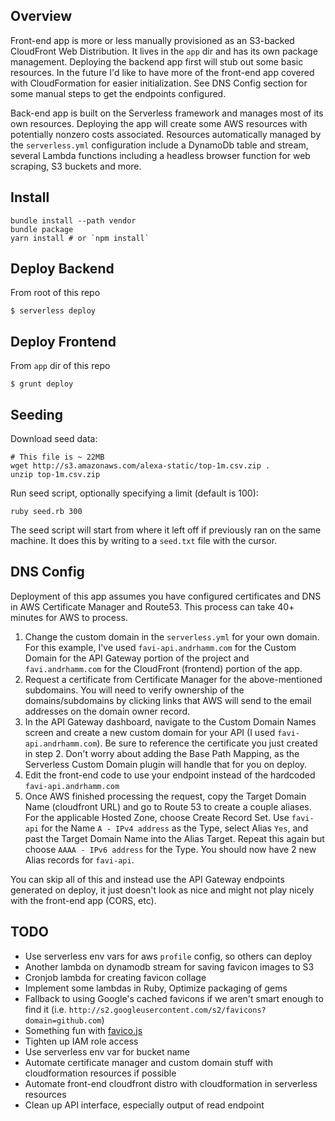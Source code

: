 ## Overview

Front-end app is more or less manually provisioned as an S3-backed CloudFront Web Distribution. It lives in the `app` dir and has its own package management. Deploying the backend app first will stub out some basic resources. In the future I'd like to have more of the front-end app covered with CloudFormation for easier initialization. See DNS Config section for some manual steps to get the endpoints configured.

Back-end app is built on the Serverless framework and manages most of its own resources. Deploying the app will create some AWS resources with potentially nonzero costs associated. Resources automatically managed by the `serverless.yml` configuration include a DynamoDb table and stream, several Lambda functions including a headless browser function for web scraping, S3 buckets and more.

## Install

```
bundle install --path vendor
bundle package
yarn install # or `npm install`
```

## Deploy Backend

From root of this repo

```
$ serverless deploy
```

## Deploy Frontend

From `app` dir of this repo

```
$ grunt deploy
```

## Seeding

Download seed data:

```
# This file is ~ 22MB
wget http://s3.amazonaws.com/alexa-static/top-1m.csv.zip .
unzip top-1m.csv.zip
```

Run seed script, optionally specifying a limit (default is 100):

```
ruby seed.rb 300
```

The seed script will start from where it left off if previously ran on the same machine. It does this by writing to a `seed.txt` file with the cursor.

## DNS Config

Deployment of this app assumes you have configured certificates and DNS in AWS Certificate Manager and Route53. This process can take 40+ minutes for AWS to process.

1. Change the custom domain in the `serverless.yml` for your own domain. For this example, I've used `favi-api.andrhamm.com` for the Custom Domain for the API Gateway portion of the project and `favi.andrhamm.com` for the CloudFront (frontend) portion of the app.
2. Request a certificate from Certificate Manager for the above-mentioned subdomains. You will need to verify ownership of the domains/subdomains by clicking links that AWS will send to the email addresses on the domain owner record.
3. In the API Gateway dashboard, navigate to the Custom Domain Names screen and create a new custom domain for your API (I used `favi-api.andrhamm.com`). Be sure to reference the certificate you just created in step 2. Don't worry about adding the Base Path Mapping, as the Serverless Custom Domain plugin will handle that for you on deploy.
4. Edit the front-end code to use your endpoint instead of the hardcoded `favi-api.andrhamm.com`
5. Once AWS finished processing the request, copy the Target Domain Name (cloudfront URL) and go to Route 53 to create a couple aliases. For the applicable Hosted Zone, choose Create Record Set. Use `favi-api` for the Name `A - IPv4 address` as the Type, select Alias `Yes`, and past the Target Domain Name into the Alias Target. Repeat this again but choose `AAAA - IPv6 address` for the Type. You should now have 2 new Alias records for `favi-api`.

You can skip all of this and instead use the API Gateway endpoints generated on deploy, it just doesn't look as nice and might not play nicely with the front-end app (CORS, etc).


## TODO

* Use serverless env vars for aws `profile` config, so others can deploy
* Another lambda on dynamodb stream for saving favicon images to S3
* Cronjob lambda for creating favicon collage
* Implement some lambdas in Ruby, Optimize packaging of gems
* Fallback to using Google's cached favicons if we aren't smart enough to find it (i.e. `http://s2.googleusercontent.com/s2/favicons?domain=github.com`)
* Something fun with [favico.js](http://lab.ejci.net/favico.js/)
* Tighten up IAM role access
* Use serverless env var for bucket name
* Automate certificate manager and custom domain stuff with cloudformation resources if possible
* Automate front-end cloudfront distro with cloudformation in serverless resources
* Clean up API interface, especially output of read endpoint